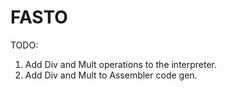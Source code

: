 FASTO
=====
TODO:
  1. Add Div and Mult operations to the interpreter.
  2. Add Div and Mult to Assembler code gen.
